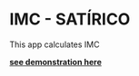 # IMC - SATÍRICO
This app calculates IMC

[**see demonstration here**](https://play.nativescript.org/?template=play-tsc&id=CqKxMf&v=2)
